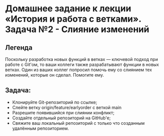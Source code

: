 # Домашнее задание к лекции «История и работа с ветками». Задача №2 - Слияние изменений

## Легенда
Поскольку разработка новых функций в ветках — ключевой подход при работе с Git'ом, то ваши коллеги также разрабатывают функции в новых ветках. Один из ваших коллег попросил помочь ему со слиянием тех изменений, которые он сделал. Помогите ему.

## Задача:
* Клонируйте Git-репозиторий по ссылке;
* Слейте ветку origin/feature/earlyorder с веткой main
* Разрешите появившийся при слиянии конфликт;
* Создайте отдельный репозиторий на GitHub'е;
* Свяжите ваш локальный репозиторий с только что созданным удалённым репозиторием. 
